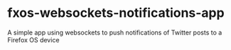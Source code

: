 fxos-websockets-notifications-app
=================================

A simple app using websockets to push notifications of Twitter posts to a Firefox OS device 
